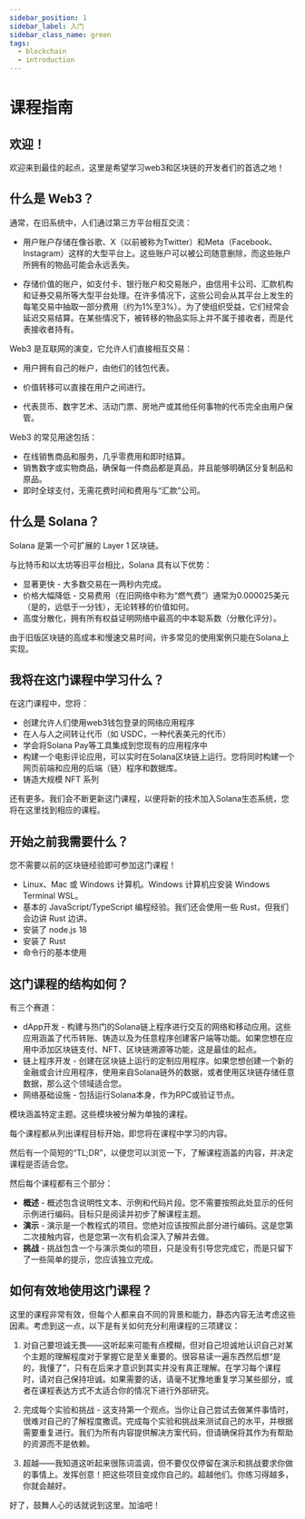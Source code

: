 ```yaml
---
sidebar_position: 1
sidebar_label: 入门
sidebar_class_name: green
tags:
  - blockchain
  - introduction
---
```


# 课程指南

## 欢迎！

欢迎来到最佳的起点，这里是希望学习web3和区块链的开发者们的首选之地！

## 什么是 Web3？

通常，在旧系统中，人们通过第三方平台相互交流：

- 用户账户存储在像谷歌、X（以前被称为Twitter）和Meta（Facebook、Instagram）这样的大型平台上。这些账户可以被公司随意删除，而这些账户所拥有的物品可能会永远丢失。

- 存储价值的账户，如支付卡、银行账户和交易账户，由信用卡公司、汇款机构和证券交易所等大型平台处理。在许多情况下，这些公司会从其平台上发生的每笔交易中抽取一部分费用（约为1%至3%）。为了使组织受益，它们经常会延迟交易结算。在某些情况下，被转移的物品实际上并不属于接收者，而是代表接收者持有。

Web3 是互联网的演变，它允许人们直接相互交易：

- 用户拥有自己的帐户，由他们的钱包代表。

- 价值转移可以直接在用户之间进行。

- 代表货币、数字艺术、活动门票、房地产或其他任何事物的代币完全由用户保管。

Web3 的常见用途包括：

- 在线销售商品和服务，几乎零费用和即时结算。
- 销售数字或实物商品，确保每一件商品都是真品，并且能够明确区分复制品和原品。
- 即时全球支付，无需花费时间和费用与“汇款”公司。

## 什么是 Solana？

Solana 是第一个可扩展的 Layer 1 区块链。

与比特币和以太坊等旧平台相比，Solana 具有以下优势：

- 显著更快 - 大多数交易在一两秒内完成。
- 价格大幅降低 - 交易费用（在旧网络中称为“燃气费”）通常为0.000025美元（是的，远低于一分钱），无论转移的价值如何。
- 高度分散化，拥有所有权益证明网络中最高的中本聪系数（分散化评分）。

由于旧版区块链的高成本和慢速交易时间，许多常见的使用案例只能在Solana上实现。

## 我将在这门课程中学习什么？

在这门课程中，您将：

- 创建允许人们使用web3钱包登录的网络应用程序
- 在人与人之间转让代币（如 USDC，一种代表美元的代币）
- 学会将Solana Pay等工具集成到您现有的应用程序中
- 构建一个电影评论应用，可以实时在Solana区块链上运行。您将同时构建一个网页前端和应用的后端（链）程序和数据库。
- 铸造大规模 NFT 系列

还有更多。我们会不断更新这门课程，以便将新的技术加入Solana生态系统，您将在这里找到相应的课程。

## 开始之前我需要什么？

您不需要以前的区块链经验即可参加这门课程！

- Linux、Mac 或 Windows 计算机。Windows 计算机应安装 Windows Terminal WSL。
- 基本的 JavaScript/TypeScript 编程经验。我们还会使用一些 Rust，但我们会边讲 Rust 边讲。
- 安装了 node.js 18
- 安装了 Rust
- 命令行的基本使用

## 这门课程的结构如何？

有三个赛道：

- dApp开发 - 构建与热门的Solana链上程序进行交互的网络和移动应用。这些应用涵盖了代币转账、铸造以及为任意程序创建客户端等功能。如果您想在应用中添加区块链支付、NFT、区块链溯源等功能，这是最佳的起点。
- 链上程序开发 - 创建在区块链上运行的定制应用程序。如果您想创建一个新的金融或会计应用程序，使用来自Solana链外的数据，或者使用区块链存储任意数据，那么这个领域适合您。
- 网络基础设施 - 包括运行Solana本身，作为RPC或验证节点。


模块涵盖特定主题。这些模块被分解为单独的课程。

每个课程都从列出课程目标开始，即您将在课程中学习的内容。

然后有一个简短的“TL;DR”，以便您可以浏览一下，了解课程涵盖的内容，并决定课程是否适合您。

然后每个课程都有三个部分：

- **概述** - 概述包含说明性文本、示例和代码片段。您不需要按照此处显示的任何示例进行编码。目标只是阅读并初步了解课程主题。
- **演示** - 演示是一个教程式的项目。您绝对应该按照此部分进行编码。这是您第二次接触内容，也是您第一次有机会深入了解并去做。
- **挑战** - 挑战包含一个与演示类似的项目，只是没有引导您完成它，而是只留下了一些简单的提示，您应该独立完成。

## 如何有效地使用这门课程？

这里的课程非常有效，但每个人都来自不同的背景和能力，静态内容无法考虑这些因素。考虑到这一点，以下是有关如何充分利用课程的三项建议：

1. 对自己要坦诚无畏——这听起来可能有点模糊，但对自己坦诚地认识自己对某个主题的理解程度对于掌握它是至关重要的。很容易读一遍东西然后想“是的，我懂了”，只有在后来才意识到其实并没有真正理解。在学习每个课程时，请对自己保持坦诚。如果需要的话，请毫不犹豫地重复学习某些部分，或者在课程表达方式不太适合你的情况下进行外部研究。

2. 完成每个实验和挑战 - 这支持第一个观点。当你让自己尝试去做某件事情时，很难对自己的了解程度撒谎。完成每个实验和挑战来测试自己的水平，并根据需要重复进行。我们为所有内容提供解决方案代码，但请确保将其作为有帮助的资源而不是依赖。

3. 超越——我知道这听起来很陈词滥调，但不要仅仅停留在演示和挑战要求你做的事情上。发挥创意！把这些项目变成你自己的。超越他们。你练习得越多，你就会越好。

好了，鼓舞人心的话就说到这里。加油吧！
